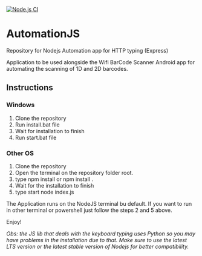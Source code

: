 [![Node.js CI](https://github.com/joaolutz/AutomationJS/actions/workflows/node.js.yml/badge.svg)](https://github.com/joaolutz/AutomationJS/actions/workflows/node.js.yml)

# AutomationJS
Repository for Nodejs Automation app for HTTP typing (Express)

Application to be used alongside the Wifi BarCode Scanner Android app for automating the scanning of 1D and 2D barcodes.

## Instructions

### Windows

1. Clone the repository
2. Run install.bat file
3. Wait for installation to finish
4. Run start.bat file

### Other OS

1. Clone the repository
2. Open the terminal on the repository folder root.
3. type npm install or npm install .
4. Wait for the installation to finish
5. type start node index.js

The Application runs on the NodeJS terminal bu default. If you want to run in other terminal or powershell just follow the steps 2 and 5 above.

Enjoy!

*Obs: the JS lib that deals with the keyboard typing uses Python so you may have problems in the installation due to that.
Make sure to use the latest LTS version or the latest stable version of Nodejs for better compatibility.*
